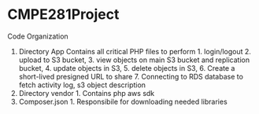 # CMPE281Project
Code Organization
1. Directory App
	Contains all critical PHP files to perform 
		1. login/logout
		2. upload to S3 bucket, 
		3. view objects on main S3 bucket and replication bucket, 
		4. update objects in S3,
		5. delete objects in S3,
		6. Create a short-lived presigned URL to share
		7. Connecting to RDS database to fetch activity log, s3 object description
2. Directory vendor
		1. Contains php aws sdk
3. Composer.json
		1. Responsibile for downloading needed libraries
